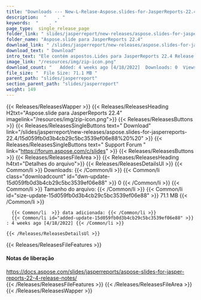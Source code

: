 ```yaml
---
title: "Downloads --- New-L-Relase-Aspose.slides-for-JasperReports-22.4." 
description:  "    . " 
keywords:  "    . " 
page_type:  single_release_page
folder_link: " slides/jasperreport/new-releases/aspose.slides-for-jasperreports-22.4/"
folder_name: "Aspose.slide para JasperReports 22.4"
download_link: " /slides/jasperreport/new-releases/aspose.slides-for-jasperreports-22.4/15d059fb0d3b4cb29c5bc3539ef06e88"
download_text: " Download"
intro_text: "Ele contém aspostos.Lides para JasperReports 22.4 Release."
image_link: "/resources/img/zip-icon.png"
download_count: "   Added: 4 weeks ago [4/18/2022]  Downloads: 0  Views: 7"
file_size: "  File Size: 71.1 MB "
parent_path: "slides/jasperreport"
section_parent_path: "slides/jasperreport"
weight: 149
---
```


{{< Releases/ReleasesWapper >}}
  {{< Releases/ReleasesHeading H2txt="Aspose.slide para JasperReports 22.4" imagelink="/resources/img/zip-icon.png">}}
  {{< Releases/ReleasesButtons >}}
    {{< Releases/ReleasesSingleButtons text=" Download" link="/slides/jasperreport/new-releases/aspose.slides-for-jasperreports-22.4/15d059fb0d3b4cb29c5bc3539ef06e88%20%20" >}}
    {{< Releases/ReleasesSingleButtons text=" Support Forum " link="https://forum.aspose.com/c/slides" >}}
  {{< Releases/ReleasesButtons >}}
  {{< Releases/ReleasesFileArea >}}
    {{< Releases/ReleasesHeading h4txt="Detalhes do arquivo">}}
    {{< Releases/ReleasesDetailsUl >}}
            {{< Common/li  >}} Downloads: {{< /Common/li >}} 
      {{< Common/li class="downloadcount" id="dwn-update-15d059fb0d3b4cb29c5bc3539ef06e88" >}} 0 {{< /Common/li >}} 
      {{< Common/li  >}} Tamanho do arquivo: {{< /Common/li >}} 
      {{< Common/li id="size-update-15d059fb0d3b4cb29c5bc3539ef06e88" >}} 71.1 MB {{< /Common/li >}} 


      {{< Common/li  >}} data adicionada: {{< /Common/li >}} 
      {{< Common/li id="added-update-15d059fb0d3b4cb29c5bc3539ef06e88" >}} : 4 weeks ago [4/18/2022] {{< /Common/li >}} 

    {{< /Releases/ReleasesDetailsUl >}}

  {{< Releases/ReleasesFileFeatures >}}
      <h4>Notas de liberação</h4><div><a href="https://docs.aspose.com/slides/jasperreports/aspose-slides-for-jasper-reports-22-4-release-notes/">https://docs.aspose.com/slides/jasperreports/aspose-slides-for-jasper-reports-22-4-release-notes/</a></div>
  {{< /Releases/ReleasesFileFeatures >}}
 {{< /Releases/ReleasesFileArea >}}
{{< /Releases/ReleasesWapper >}}


